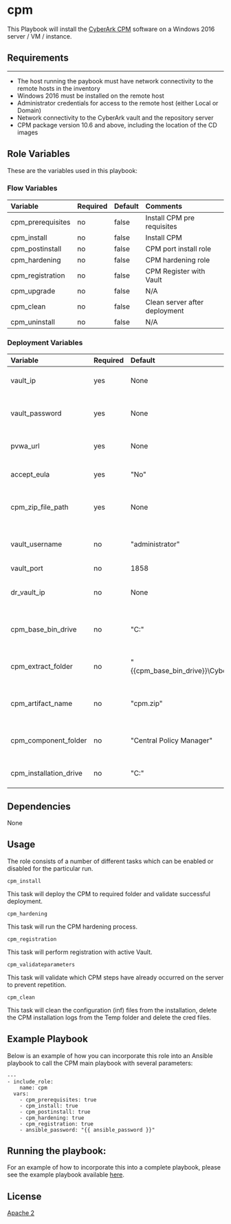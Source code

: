 # cpm

This Playbook will install the [CyberArk CPM](https://www.cyberark.com/products/privileged-account-security-solution/core-privileged-account-security/) software on a Windows 2016 server / VM / instance.

## Requirements
------------
- The host running the paybook must have network connectivity to the remote hosts in the inventory
- Windows 2016 must be installed on the remote host
- Administrator credentials for access to the remote host (either Local or Domain)
- Network connectivity to the CyberArk vault and the repository server
- CPM package version 10.6 and above, including the location of the CD images

## Role Variables

These are the variables used in this playbook:

### Flow Variables

Variable                         | Required     | Default                                   | Comments
:--------------------------------|:-------------|:------------------------------------------|:---------
cpm_prerequisites                | no           | false                                     | Install CPM pre requisites
cpm_install                      | no           | false                                     | Install CPM
cpm_postinstall                  | no           | false                                     | CPM port install role
cpm_hardening                    | no           | false                                     | CPM hardening role
cpm_registration                 | no           | false                                     | CPM Register with Vault
cpm_upgrade                      | no           | false                                     | N/A            
cpm_clean                        | no           | false                                     | Clean server after deployment
cpm_uninstall                    | no           | false                                     | N/A     

### Deployment Variables

Variable                         | Required     | Default                                              | Comments         
:--------------------------------|:-------------|:-----------------------------------------------------|:---------
vault_ip                         | yes          | None                                                 | Vault IP to perform registration   
vault_password                   | yes          | None                                                 | Vault password to perform registration
pvwa_url                         | yes          | None                                                 | URL of registered PVWA                 
accept_eula                      | yes          | "No"                                                 | Accepting EULA condition       
cpm_zip_file_path                | yes          | None                                                 | Zip File path of CyberArk packages   
vault_username                   | no           | "administrator"                                      | Vault username to perform registration
vault_port                       | no           | 1858                                                 | Vault port
dr_vault_ip                      | no           | None                                                 | Vault DR IP address to perform registration
cpm_base_bin_drive               | no           | "C:"                                                 | Base path to extract CyberArk packages
cpm_extract_folder               | no           | "{{cpm_base_bin_drive}}\\Cyberark\\packages"         | Path to extract the CyberArk packages
cpm_artifact_name                | no           | "cpm.zip"                                            | Zip file name of cpm package
cpm_component_folder             | no           | "Central Policy Manager"                             | The name of CPM unzip folder
cpm_installation_drive           | no           | "C:"                                                 | Base drive to install CPM

## Dependencies
None

## Usage
The role consists of a number of different tasks which can be enabled or disabled for the particular
run.

`cpm_install`

This task will deploy the CPM to required folder and validate successful deployment.

`cpm_hardening`

This task will run the CPM hardening process.

`cpm_registration`

This task will perform registration with active Vault.

`cpm_validateparameters`

This task will validate which CPM steps have already occurred on the server to prevent repetition.

`cpm_clean`

This task will clean the configuration (inf) files from the installation, delete the
CPM installation logs from the Temp folder and delete the cred files.

## Example Playbook

Below is an example of how you can incorporate this role into an Ansible playbook
to call the CPM main playbook with several parameters:

```
---
- include_role:
    name: cpm
  vars:
    - cpm_prerequisites: true
    - cpm_install: true
    - cpm_postinstall: true
    - cpm_hardening: true
    - cpm_registration: true
    - ansible_password: "{{ ansible_password }}"
```

## Running the  playbook:

For an example of how to incorporate this into a complete playbook, please see the
example playbook available [here](https://github.com/cyberark/pas-orchestrator).

## License

[Apache 2](LICENSE)

